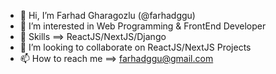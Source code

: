 - 👋 Hi, I’m Farhad Gharagozlu (@farhadggu)
- 👀 I’m interested in Web Programming & FrontEnd Developer
- 🌱 Skills ==> ReactJS/NextJS/Django
- 💞️ I’m looking to collaborate on ReactJS/NextJS Projects
- 📫 How to reach me ==> farhadggu@gmail.com
